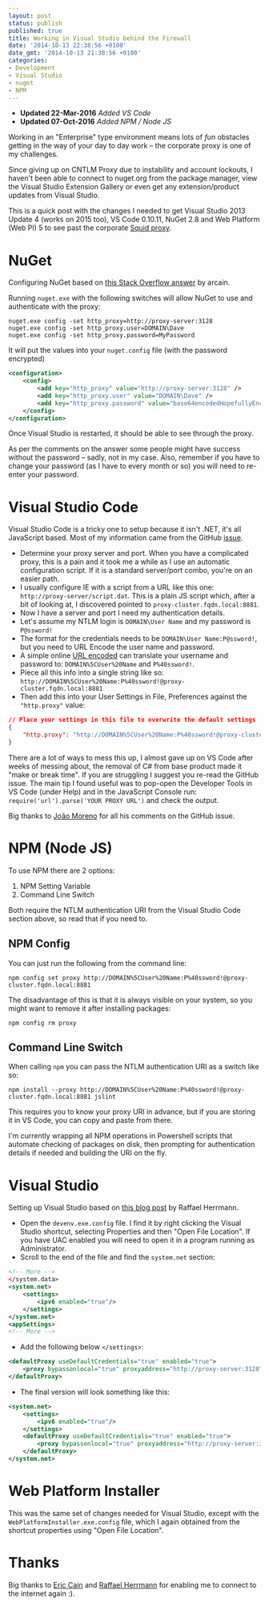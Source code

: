 ```yaml
---
layout: post
status: publish
published: true
title: Working in Visual Studio behind the Firewall
date: '2014-10-13 22:38:56 +0100'
date_gmt: '2014-10-13 21:38:56 +0100'
categories:
- Development
- Visual Studio
- nuget
- NPM
---
```

- **Updated 22-Mar-2016** *Added VS Code*
- **Updated 07-Oct-2016** *Added NPM / Node JS*

Working in an "Enterprise" type environment means lots of *fun* obstacles getting in the way of your day to day work &ndash; the corporate proxy is one of my challenges.

Since giving up on CNTLM Proxy due to instability and account lockouts, I haven't been able to connect to nuget.org from the package manager, view the Visual Studio Extension Gallery or even get any extension/product updates from Visual Studio.

This is a quick post with the changes I needed to get Visual Studio 2013 Update 4 (works on 2015 too), VS Code 0.10.11, NuGet 2.8 and Web Platform (Web PI) 5 to see past the corporate [Squid proxy](http://www.squid-cache.org).

# NuGet

Configuring NuGet based on [this Stack Overflow answer](http://stackoverflow.com/a/15463892/383710) by arcain.

Running `nuget.exe` with the following switches will allow NuGet to use and authenticate with the proxy:

    nuget.exe config -set http_proxy=http://proxy-server:3128
    nuget.exe config -set http_proxy.user=DOMAIN\Dave
    nuget.exe config -set http_proxy.password=MyPassword

It will put the values into your `nuget.config` file (with the password encrypted)

```xml
<configuration>
    <config>
        <add key="http_proxy" value="http://proxy-server:3128" />
        <add key="http_proxy.user" value="DOMAIN\Dave" />
        <add key="http_proxy.password" value="base64encodedHopefullyEncryptedPassword" />
    </config>
</configuration>
```

Once Visual Studio is restarted, it should be able to see through the proxy.

As per the comments on the answer some people might have success without the password &ndash; sadly, not in my case. Also, remember if you have to change your password (as I have to every month or so) you will need to re-enter your password.

# Visual Studio Code

Visual Studio Code is a tricky one to setup because it isn't .NET, it's all JavaScript based. Most of my information came from the GitHub [issue](https://github.com/microsoft/vscode/issues/69).

- Determine your proxy server and port. When you have a complicated proxy, this is a pain and it took me a while as I use an automatic configuration script. If it is a standard server/port combo, you're on an easier path.
- I usually configure IE with a script from a URL like this one: `http://proxy-server/script.dat`. This is a plain JS script which, after a bit of looking at, I discovered pointed to `proxy-cluster.fqdn.local:8881`.
- Now I have a server and port I need my authentication details.
- Let's assume my NTLM login is `DOMAIN\User Name` and my password is `P@ssword!`
- The format for the credentials needs to be `DOMAIN\User Name:P@ssword!`, but you need to URL Encode the user name and password. 
- A simple online [URL encoded](http://meyerweb.com/eric/tools/dencoder/) can translate your username and password to: `DOMAIN%5CUser%20Name` and `P%40ssword!`.
- Piece all this info into a single string like so: `http://DOMAIN%5CUser%20Name:P%40ssword!@proxy-cluster.fqdn.local:8881`
- Then add this into your User Settings in File, Preferences against the `"http.proxy"` value:

```JSON
// Place your settings in this file to overwrite the default settings
{
    "http.proxy": "http://DOMAIN%5CUser%20Name:P%40ssword!@proxy-cluster.fqdn.local:8881"
}
```

There are a lot of ways to mess this up, I almost gave up on VS Code after weeks of messing about, the removal of C# from base product made it "make or break time". If you are struggling I suggest you re-read the GitHub issue. The main tip I found useful was to pop-open the Developer Tools in VS Code (under Help) and in the JavaScript Console run: `require('url').parse('YOUR PROXY URL')` and check the output.

Big thanks to [João Moreno](https://github.com/joaomoreno) for all his comments on the GitHub issue.

# NPM (Node JS)

To use NPM there are 2 options:

1. NPM Setting Variable
1. Command Line Switch

Both require the NTLM authentication URI from the Visual Studio Code section above, so read that if you need to.

## NPM Config

You can just run the following from the command line:

```CMD
npm config set proxy http://DOMAIN%5CUser%20Name:P%40ssword!@proxy-cluster.fqdn.local:8881
```

The disadvantage of this is that it is always visible on your system, so you might want to remove it after installing packages:

```CMD
npm config rm proxy
```

## Command Line Switch

When calling `npm` you can pass the NTLM authentication URI as a switch like so:

```CMD
npm install --proxy http://DOMAIN%5CUser%20Name:P%40ssword!@proxy-cluster.fqdn.local:8881 jslint
```

This requires you to know your proxy URI in advance, but if you are storing it in VS Code, you can copy and paste from there.

I'm currently wrapping all NPM operations in Powershell scripts that automate checking of packages on disk, then prompting for 
authentication details if needed and building the URI on the fly. 

# Visual Studio

Setting up Visual Studio based on [this blog post](http://en.code-bude.net/2013/07/15/how-to-setup-a-proxy-server-in-visual-studio-2012/) by Raffael Herrmann.

- Open the `devenv.exe.config` file. I find it by right clicking the Visual Studio shortcut, selecting Properties and then "Open File Location". If you have UAC enabled you will need to open it in a program running as Administrator.
- Scroll to the end of the file and find the `system.net` section:

```xml
<!-- More -->
</system.data>
<system.net>
    <settings>
        <ipv6 enabled="true"/>
    </settings>
</system.net>
<appSettings>
<!-- More -->
```

- Add the following below `</settings>`:

```xml
<defaultProxy useDefaultCredentials="true" enabled="true">
    <proxy bypassonlocal="true" proxyaddress="http://proxy-server:3128" />
</defaultProxy>
```

- The final version will look something like this:

```xml
<system.net>
    <settings>
        <ipv6 enabled="true"/>
    </settings>
    <defaultProxy useDefaultCredentials="true" enabled="true">
        <proxy bypassonlocal="true" proxyaddress="http://proxy-server:3128" />
    </defaultProxy>
</system.net>
```

# Web Platform Installer

This was the same set of changes needed for Visual Studio, except with the `WebPlatformInstaller.exe.config` file, which I again obtained from the shortcut properties using "Open File Location".

# Thanks

Big thanks to [Eric Cain](https://twitter.com/arcain) and [Raffael Herrmann](https://twitter.com/pinguinmann) for enabling me to connect to the internet again :).